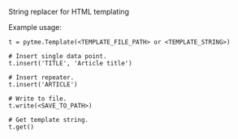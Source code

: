String replacer for HTML templating

Example usage:

    t = pytme.Template(<TEMPLATE_FILE_PATH> or <TEMPLATE_STRING>)

    # Insert single data point.
    t.insert('TITLE', 'Article title')

    # Insert repeater.
    t.insert('ARTICLE')

    # Write to file.
    t.write(<SAVE_TO_PATH>)

    # Get template string.
    t.get()